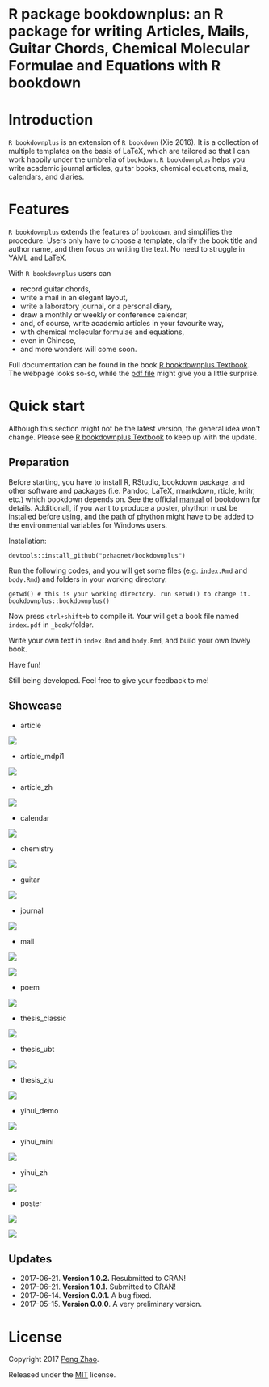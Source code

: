# R package bookdownplus: an R package for writing Articles, Mails, Guitar Chords, Chemical Molecular Formulae and Equations with R bookdown

# Introduction

`R bookdownplus` is an extension of `R bookdown` (Xie 2016). It is a collection of
multiple templates on the basis of LaTeX, which are tailored so that I can work happily under the umbrella of `bookdown`. `R bookdownplus` helps you write academic journal articles, guitar books, chemical equations, mails, calendars, and diaries.

# Features

`R bookdownplus` extends the features of `bookdown`, and simplifies the procedure. Users only have to choose a template, clarify the book title and author name, and then focus on writing the text. No need to struggle in YAML and LaTeX. 

With `R bookdownplus` users can

-   record guitar chords,
-   write a mail in an elegant layout,
-   write a laboratory journal, or a personal diary,
-   draw a monthly or weekly or conference calendar,
-   and, of course, write academic articles in your favourite way,
-   with chemical molecular formulae and equations,
-   even in Chinese,
-   and more wonders will come soon.

Full documentation can be found in the book [R bookdownplus Textbook](https://bookdown.org/baydap/bookdown-plus). The webpage looks so-so, while the [pdf file](https://bookdown.org/baydap/bookdown-plus/bookdown-plus.pdf) might give you a little surprise.  

# Quick start

Although this section might not be the latest version, the general idea won't change. Please see [R bookdownplus Textbook](https://bookdown.org/baydap/bookdown) to keep up with the update.

## Preparation

Before starting, you have to install R, RStudio, bookdown package, and
other software and packages (i.e. Pandoc, LaTeX, rmarkdown, rticle,
knitr, etc.) which bookdown depends on. See the official [manual](https://bookdown.org/yihui/bookdown/) of
bookdown for details. Additionall, if you want to produce a poster, phython must be installed before using, and the path of phython might have to be added to the environmental variables for Windows users.

Installation:

```
devtools::install_github("pzhaonet/bookdownplus")
```

Run the following codes, and you will get some files (e.g. `index.Rmd` and `body.Rmd`) and folders in your working directory.

```
getwd() # this is your working directory. run setwd() to change it.
bookdownplus::bookdownplus()
```

Now press `ctrl+shift+b` to compile it. Your will get a book file named `index.pdf` in `_book/`folder.

Write your own text in `index.Rmd` and `body.Rmd`, and build your own lovely book.

Have fun!

Still being developed.  Feel free to give your feedback to me!


## Showcase

- article


![](https://raw.githubusercontent.com/pzhaonet/bookdown-plus/master/showcase/bookdown+article.jpg)

- article_mdpi1

![](https://raw.githubusercontent.com/pzhaonet/bookdown-plus/master/showcase/bookdown+article_mdpi.jpg)

- article_zh

![](https://raw.githubusercontent.com/pzhaonet/bookdown-plus/master/showcase/bookdown+article_zh.jpg)

- calendar

![](https://raw.githubusercontent.com/pzhaonet/bookdown-plus/master/showcase/bookdown+calendar.jpg)

- chemistry

![](https://raw.githubusercontent.com/pzhaonet/bookdown-plus/master/showcase/bookdown+chemistry.jpg)

- guitar

![](https://raw.githubusercontent.com/pzhaonet/bookdown-plus/master/showcase/bookdown+guitar.jpg)

- journal

![](https://raw.githubusercontent.com/pzhaonet/bookdown-plus/master/showcase/bookdown+journal.jpg)

- mail

![](https://raw.githubusercontent.com/pzhaonet/bookdown-plus/master/showcase/bookdown+mail.jpg)

![](https://raw.githubusercontent.com/pzhaonet/bookdown-plus/master/showcase/bookdown+mail2.png)

- poem

![](https://raw.githubusercontent.com/pzhaonet/bookdown-plus/master/showcase/bookdown+poem.jpg)

- thesis_classic

![](https://raw.githubusercontent.com/pzhaonet/bookdown-plus/master/showcase/bookdown+thesis_classic.jpg)

- thesis_ubt

![](https://raw.githubusercontent.com/pzhaonet/bookdown-plus/master/showcase/bookdown+thesis_ubt.jpg)

- thesis_zju

![](https://raw.githubusercontent.com/pzhaonet/bookdown-plus/master/showcase/bookdown+thesis_zju.jpg)

- yihui_demo

![](https://raw.githubusercontent.com/pzhaonet/bookdown-plus/master/showcase/bookdown+yihui_demo.jpg)

- yihui_mini

![](https://raw.githubusercontent.com/pzhaonet/bookdown-plus/master/showcase/bookdown+yihui_mini.jpg)

- yihui_zh

![](https://raw.githubusercontent.com/pzhaonet/bookdown-plus/master/showcase/bookdown+yihui_zh.jpg)

- poster

![](https://raw.githubusercontent.com/pzhaonet/bookdown-plus/master/showcase/bookdown+poster_ocean.jpg)

![](https://raw.githubusercontent.com/pzhaonet/bookdown-plus/master/showcase/bookdown+poster_eco.jpg)

## Updates

- 2017-06-21. **Version 1.0.2.** Resubmitted to CRAN!
- 2017-06-21. **Version 1.0.1.** Submitted to CRAN!
- 2017-06-14. **Version 0.0.1.**  A bug fixed.
- 2017-05-15. **Version 0.0.0**. A very preliminary version.


# License

Copyright 2017 [Peng Zhao](http://pzhao.org).

Released under the [MIT](https://github.com/pzhaonet/bookdown-plus/blob/master/LICENSE.md) license.
